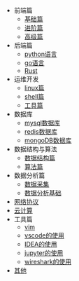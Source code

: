 * 前端篇
  * [基础篇](前端篇/基础篇/_sidebar.md)
  * [进阶篇](前端篇/进阶篇/_sidebar.md)
  * [高级篇](前端篇/高级篇/_sidebar.md)
* 后端篇
  * [python语言](后端篇/python语言/_sidebar.md)
  * [go语言](后端篇/go语言/_sidebar.md)
  * [Rust](后端篇/rust/_sidebar.md)
* 运维开发
  * [linux篇](运维篇/linux篇/_sidebar.md)
  * [shell篇](运维篇/shell篇/_sidebar.md)
  * [工具篇](运维篇/工具篇/_sidebar.md)
* 数据库
  * [mysql数据库](数据库/mysql数据库/_sidebar.md)
  * [redis数据库](数据库/redis数据库/_sidebar.md)
  * [mongoDB数据库](数据库/mongoDB数据库/_sidebar.md)
* 数据结构与算法
  * [数据结构篇](数据结构与算法/数据结构篇/_sidebar.md)
  * [算法篇](数据结构与算法/算法篇/_sidebar.md)
* 数据分析篇
  * [数据采集](数据分析/数据采集/_sidebar.md)
  * [数据分析基础](数据分析/数据分析基础篇/_sidebar.md)
* [网络协议](网络协议/_sidebar.md)
* [云计算](云计算/_sidebar.md)
* 工具篇
  * [vim](工具篇/vim/_sidebar.md)
  * [vscode的使用]()
  * [IDEA的使用]()
  * [jupyter的使用]()
  * [wireshark的使用]()
* [其他](其他/_sidebar.md)



